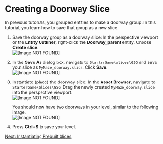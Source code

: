 # Creating a Doorway Slice<a name="using-slices-creating-doorway-slice"></a>

In previous tutorials, you grouped entities to make a doorway group\. In this tutorial, you learn how to save that group as a new slice\. 

1. Save the doorway group as a doorway slice: In the perspective viewport or the **Entity Outliner**, right\-click the **Doorway\_parent** entity\. Choose **Create slice**\.   
![\[Image NOT FOUND\]](http://docs.aws.amazon.com/lumberyard/latest/gettingstartedguide/images/using-slices-creating-doorway-create.png)

1. In the **Save As** dialog box, navigate to `StarterGame\slices\GSG` and save your slice as `MyMaze_doorway.slice`\. Click **Save**\.  
![\[Image NOT FOUND\]](http://docs.aws.amazon.com/lumberyard/latest/gettingstartedguide/images/using-slices-creating-doorway-save.png)

1. Instantiate \(place\) the doorway slice: In the **Asset Browser**, navigate to `StarterGame\Slices\GSG`\. Drag the newly created `MyMaze_doorway.slice` into the perspective viewport\.  
![\[Image NOT FOUND\]](http://docs.aws.amazon.com/lumberyard/latest/gettingstartedguide/images/using-slices-creating-doorway-drag.png)

   You should now have two doorways in your level, similar to the following image\.  
![\[Image NOT FOUND\]](http://docs.aws.amazon.com/lumberyard/latest/gettingstartedguide/images/using-slices-creating-doorway-complete.png)

1. Press **Ctrl\+S** to save your level\.

[Next: Instantiating Prebuilt Slices](using-slices-instantiating.md)